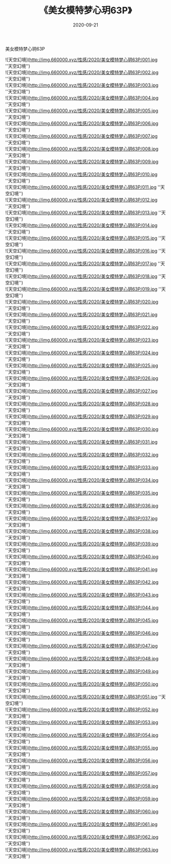 ﻿---
layout: post
title:  《美女模特梦心玥63P》
date:   2020-09-21
img: http://img.660000.xyz/性感/2020/美女模特梦心玥63P/000.jpg
categories: [美女, 性感, 泳衣]
---

美女模特梦心玥63P



![天空幻境](http://img.660000.xyz/性感/2020/美女模特梦心玥63P/001.jpg ''天空幻境'') <br>
![天空幻境](http://img.660000.xyz/性感/2020/美女模特梦心玥63P/002.jpg ''天空幻境'') <br>
![天空幻境](http://img.660000.xyz/性感/2020/美女模特梦心玥63P/003.jpg ''天空幻境'') <br>
![天空幻境](http://img.660000.xyz/性感/2020/美女模特梦心玥63P/004.jpg ''天空幻境'') <br>
![天空幻境](http://img.660000.xyz/性感/2020/美女模特梦心玥63P/005.jpg ''天空幻境'') <br>
![天空幻境](http://img.660000.xyz/性感/2020/美女模特梦心玥63P/006.jpg ''天空幻境'') <br>
![天空幻境](http://img.660000.xyz/性感/2020/美女模特梦心玥63P/007.jpg ''天空幻境'') <br>
![天空幻境](http://img.660000.xyz/性感/2020/美女模特梦心玥63P/008.jpg ''天空幻境'') <br>
![天空幻境](http://img.660000.xyz/性感/2020/美女模特梦心玥63P/009.jpg ''天空幻境'') <br>
![天空幻境](http://img.660000.xyz/性感/2020/美女模特梦心玥63P/010.jpg ''天空幻境'') <br>
![天空幻境](http://img.660000.xyz/性感/2020/美女模特梦心玥63P/011.jpg ''天空幻境'') <br>
![天空幻境](http://img.660000.xyz/性感/2020/美女模特梦心玥63P/012.jpg ''天空幻境'') <br>
![天空幻境](http://img.660000.xyz/性感/2020/美女模特梦心玥63P/013.jpg ''天空幻境'') <br>
![天空幻境](http://img.660000.xyz/性感/2020/美女模特梦心玥63P/014.jpg ''天空幻境'') <br>
![天空幻境](http://img.660000.xyz/性感/2020/美女模特梦心玥63P/015.jpg ''天空幻境'') <br>
![天空幻境](http://img.660000.xyz/性感/2020/美女模特梦心玥63P/016.jpg ''天空幻境'') <br>
![天空幻境](http://img.660000.xyz/性感/2020/美女模特梦心玥63P/017.jpg ''天空幻境'') <br>
![天空幻境](http://img.660000.xyz/性感/2020/美女模特梦心玥63P/018.jpg ''天空幻境'') <br>
![天空幻境](http://img.660000.xyz/性感/2020/美女模特梦心玥63P/019.jpg ''天空幻境'') <br>
![天空幻境](http://img.660000.xyz/性感/2020/美女模特梦心玥63P/020.jpg ''天空幻境'') <br>
![天空幻境](http://img.660000.xyz/性感/2020/美女模特梦心玥63P/021.jpg ''天空幻境'') <br>
![天空幻境](http://img.660000.xyz/性感/2020/美女模特梦心玥63P/022.jpg ''天空幻境'') <br>
![天空幻境](http://img.660000.xyz/性感/2020/美女模特梦心玥63P/023.jpg ''天空幻境'') <br>
![天空幻境](http://img.660000.xyz/性感/2020/美女模特梦心玥63P/024.jpg ''天空幻境'') <br>
![天空幻境](http://img.660000.xyz/性感/2020/美女模特梦心玥63P/025.jpg ''天空幻境'') <br>
![天空幻境](http://img.660000.xyz/性感/2020/美女模特梦心玥63P/026.jpg ''天空幻境'') <br>
![天空幻境](http://img.660000.xyz/性感/2020/美女模特梦心玥63P/027.jpg ''天空幻境'') <br>
![天空幻境](http://img.660000.xyz/性感/2020/美女模特梦心玥63P/028.jpg ''天空幻境'') <br>
![天空幻境](http://img.660000.xyz/性感/2020/美女模特梦心玥63P/029.jpg ''天空幻境'') <br>
![天空幻境](http://img.660000.xyz/性感/2020/美女模特梦心玥63P/030.jpg ''天空幻境'') <br>
![天空幻境](http://img.660000.xyz/性感/2020/美女模特梦心玥63P/031.jpg ''天空幻境'') <br>
![天空幻境](http://img.660000.xyz/性感/2020/美女模特梦心玥63P/032.jpg ''天空幻境'') <br>
![天空幻境](http://img.660000.xyz/性感/2020/美女模特梦心玥63P/033.jpg ''天空幻境'') <br>
![天空幻境](http://img.660000.xyz/性感/2020/美女模特梦心玥63P/034.jpg ''天空幻境'') <br>
![天空幻境](http://img.660000.xyz/性感/2020/美女模特梦心玥63P/035.jpg ''天空幻境'') <br>
![天空幻境](http://img.660000.xyz/性感/2020/美女模特梦心玥63P/036.jpg ''天空幻境'') <br>
![天空幻境](http://img.660000.xyz/性感/2020/美女模特梦心玥63P/037.jpg ''天空幻境'') <br>
![天空幻境](http://img.660000.xyz/性感/2020/美女模特梦心玥63P/038.jpg ''天空幻境'') <br>
![天空幻境](http://img.660000.xyz/性感/2020/美女模特梦心玥63P/039.jpg ''天空幻境'') <br>
![天空幻境](http://img.660000.xyz/性感/2020/美女模特梦心玥63P/040.jpg ''天空幻境'') <br>
![天空幻境](http://img.660000.xyz/性感/2020/美女模特梦心玥63P/041.jpg ''天空幻境'') <br>
![天空幻境](http://img.660000.xyz/性感/2020/美女模特梦心玥63P/042.jpg ''天空幻境'') <br>
![天空幻境](http://img.660000.xyz/性感/2020/美女模特梦心玥63P/043.jpg ''天空幻境'') <br>
![天空幻境](http://img.660000.xyz/性感/2020/美女模特梦心玥63P/044.jpg ''天空幻境'') <br>
![天空幻境](http://img.660000.xyz/性感/2020/美女模特梦心玥63P/045.jpg ''天空幻境'') <br>
![天空幻境](http://img.660000.xyz/性感/2020/美女模特梦心玥63P/046.jpg ''天空幻境'') <br>
![天空幻境](http://img.660000.xyz/性感/2020/美女模特梦心玥63P/047.jpg ''天空幻境'') <br>
![天空幻境](http://img.660000.xyz/性感/2020/美女模特梦心玥63P/048.jpg ''天空幻境'') <br>
![天空幻境](http://img.660000.xyz/性感/2020/美女模特梦心玥63P/049.jpg ''天空幻境'') <br>
![天空幻境](http://img.660000.xyz/性感/2020/美女模特梦心玥63P/050.jpg ''天空幻境'') <br>
![天空幻境](http://img.660000.xyz/性感/2020/美女模特梦心玥63P/051.jpg ''天空幻境'') <br>
![天空幻境](http://img.660000.xyz/性感/2020/美女模特梦心玥63P/052.jpg ''天空幻境'') <br>
![天空幻境](http://img.660000.xyz/性感/2020/美女模特梦心玥63P/053.jpg ''天空幻境'') <br>
![天空幻境](http://img.660000.xyz/性感/2020/美女模特梦心玥63P/054.jpg ''天空幻境'') <br>
![天空幻境](http://img.660000.xyz/性感/2020/美女模特梦心玥63P/055.jpg ''天空幻境'') <br>
![天空幻境](http://img.660000.xyz/性感/2020/美女模特梦心玥63P/056.jpg ''天空幻境'') <br>
![天空幻境](http://img.660000.xyz/性感/2020/美女模特梦心玥63P/057.jpg ''天空幻境'') <br>
![天空幻境](http://img.660000.xyz/性感/2020/美女模特梦心玥63P/058.jpg ''天空幻境'') <br>
![天空幻境](http://img.660000.xyz/性感/2020/美女模特梦心玥63P/059.jpg ''天空幻境'') <br>
![天空幻境](http://img.660000.xyz/性感/2020/美女模特梦心玥63P/060.jpg ''天空幻境'') <br>
![天空幻境](http://img.660000.xyz/性感/2020/美女模特梦心玥63P/061.jpg ''天空幻境'') <br>
![天空幻境](http://img.660000.xyz/性感/2020/美女模特梦心玥63P/062.jpg ''天空幻境'') <br>
![天空幻境](http://img.660000.xyz/性感/2020/美女模特梦心玥63P/063.jpg ''天空幻境'') <br>